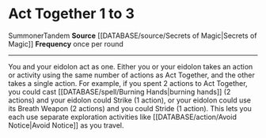 ﻿---
actions: '[one-action]'
cost: null
element: null
frequency: once per round
id: '758'
name: Act Together
rarity: Common
requirement: null
rus_type_level: null
school: null
source: '[[DATABASE/source/Secrets of Magic|Secrets of Magic]]'
trait:
- '[[DATABASE/trait/Summoner|Summoner]]'
- '[[DATABASE/trait/Tandem|Tandem]]'
trigger: null
type: Action

---
# Act Together <span class="action-icon">1</span> to <span class="action-icon">3</span>

<span class="item-trait">Summoner</span><span class="item-trait">Tandem</span>
**Source** [[DATABASE/source/Secrets of Magic|Secrets of Magic]] 
**Frequency** once per round

---
You and your eidolon act as one. Either you or your eidolon takes an action or activity using the same number of actions as Act Together, and the other takes a single action. For example, if you spent 2 actions to Act Together, you could cast [[DATABASE/spell/Burning Hands|burning hands]] (2 actions) and your eidolon could Strike (1 action), or your eidolon could use its Breath Weapon (2 actions) and you could Stride (1 action).
 This lets you each use separate exploration activities like [[DATABASE/action/Avoid Notice|Avoid Notice]] as you travel.